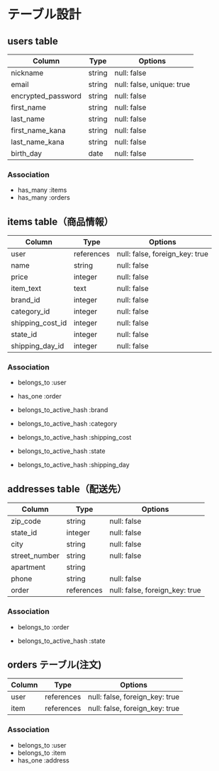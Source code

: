 # テーブル設計


## users table
| Column             | Type    | Options                        |
|--------------------|---------|--------------------------------|
| nickname           | string  | null: false                    |
| email              | string  | null: false, unique: true      |
| encrypted_password | string  | null: false                    |
| first_name         | string  | null: false                    |
| last_name          | string  | null: false                    |
| first_name_kana    | string  | null: false                    |
| last_name_kana     | string  | null: false                    |
| birth_day          | date    | null: false                    |

### Association
- has_many :items
- has_many :orders





## items table（商品情報）

| Column             | Type       | Options                        |
|--------------------|------------|--------------------------------|
| user               | references | null: false, foreign_key: true |
| name               | string     | null: false                    |
| price              | integer    | null: false                    
| item_text          | text       | null: false                    |
| brand_id           | integer    | null: false                    |
| category_id        | integer    | null: false                    |
| shipping_cost_id   | integer    | null: false                    |
| state_id           | integer    | null: false                    |
| shipping_day_id    | integer    | null: false                    |

### Association

- belongs_to :user
- has_one :order

- belongs_to_active_hash :brand
- belongs_to_active_hash :category
- belongs_to_active_hash :shipping_cost
- belongs_to_active_hash :state
- belongs_to_active_hash :shipping_day






##  addresses table（配送先）

| Column          | Type       | Options                        |
|-----------------|------------|--------------------------------|
| zip_code        | string     | null: false                    |
| state_id        | integer    | null: false                    |
| city            | string     | null: false                    |
| street_number   | string     | null: false                    |
| apartment       | string     |                                |
| phone           | string     | null: false                    |
| order           | references | null: false, foreign_key: true |

### Association

- belongs_to :order

- belongs_to_active_hash :state




## orders テーブル(注文)

| Column       | Type       | Options                        |
|--------------|------------|--------------------------------|
| user         | references | null: false, foreign_key: true |
| item         | references | null: false, foreign_key: true |

### Association

- belongs_to :user
- belongs_to :item
- has_one :address
